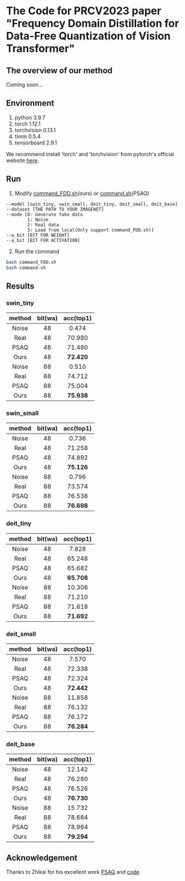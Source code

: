 # The Code for PRCV2023 paper "Frequency Domain Distillation for Data-Free Quantization of Vision Transformer"
## The overview of our method
Coming soon...
## Environment
1. python 3.9.7
2. torch 1.12.1
3. torchvision 0.13.1
4. timm 0.5.4
5. tensorboard 2.9.1

We recommend install 'torch' and 'torchvision' from pytorch's official website [here](https://pytorch.org/get-started/locally/).
## Run
1. Modify [command_FDD.sh](command_FDD.sh)(ours) or [command.sh](command.sh)(PSAQ)
```
--model [swin_tiny, swin_small, deit_tiny, deit_small, deit_base]
--dataset [THE PATH TO YOUR IMAGENET]
--mode [0: Generate fake data
        1: Noise
        2: Real data
        3: Load from local(Only support command_FDD.sh)]
--w_bit [BIT FOR WEIGHT]
--a_bit [BIT FOR ACTIVATION]
```
2. Run the command
```bash
bash command_FDD.sh
bash command.sh
```
## Results

### swin_tiny
|method|bit(wa)|acc(top1)
|:-:|:-:|:-:|
|Noise|48|0.474|
|Real|48|70.980|
|PSAQ|48|71.480|
|Ours|48|**72.420**|
|Noise|88|0.510|
|Real|88|74.712|
|PSAQ|88|75.004|
|Ours|88|**75.938**|

### swin_small
|method|bit(wa)|acc(top1)|
|:-:|:-:|:-:|
|Noise|48|0.736|
|Real|48|71.258|
|PSAQ|48|74.892|
|Ours|48|**75.126**|
|Noise|88|0.796|
|Real|88|73.574|
|PSAQ|88|76.538|
|Ours|88|**76.698**|

### deit_tiny
|method|bit(wa)|acc(top1)|
|:-:|:-:|:-:|
|Noise|48|7.828|
|Real|48|65.248|
|PSAQ|48|65.682|
|Ours|48|**65.708**|
|Noise|88|10.306|
|Real|88|71.210|
|PSAQ|88|71.618|
|Ours|88|**71.692**|

### deit_small
|method|bit(wa)|acc(top1)|
|:-:|:-:|:-:|
|Noise|48|7.570|
|Real|48|72.338|
|PSAQ|48|72.324|
|Ours|48|**72.442**|
|Noise|88|11.858|
|Real|88|76.132|
|PSAQ|88|76.172|
|Ours|88|**76.284**|

### deit_base
|method|bit(wa)|acc(top1)|
|:-:|:-:|:-:|
|Noise|48|12.142|
|Real|48|76.280|
|PSAQ|48|76.526|
|Ours|48|**76.730**|
|Noise|88|15.732|
|Real|88|78.684|
|PSAQ|88|78.964|
|Ours|88|**79.294**|

## Acknowledgement
Thanks to Zhikai for his excellent work [PSAQ](https://arxiv.org/abs/2203.02250) and [code](https://github.com/zkkli/PSAQ-ViT).
